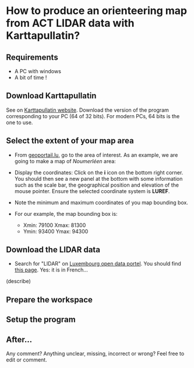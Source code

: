 # How to produce an orienteering map from ACT LIDAR data with Karttapullatin?

## Requirements

- A PC with windows
- A bit of time !

## Download Karttapullatin

See on [Karttapullatin website](http://www.routegadget.net/karttapullautin/). Download the version of the program corresponding to your PC (64 of 32 bits). For modern PCs, 64 bits is the one to use.

## Select the extent of your map area

- From [geoportail.lu](https://map.geoportail.lu/theme/main?version=3&zoom=14&X=684902&Y=6379262&lang=en&layers=&opacities=&bgLayer=topogr_global), go to the area of interest. As an example, we are going to make a map of *Noumerléen* area:



- Display the coordinates: Click on the **i** icon on the bottom right corner. You should then see a new panel at the bottom with some information such as the scale bar, the geographical position and elevation of the mouse pointer. Ensure the selected coordinate system is **LUREF**.
- Note the minimum and maximum coordinates of you map bounding box.
- For our example, the map bounding box is:
   - Xmin: 79100   Xmax: 81300
   - Ymin: 93400   Ymax: 94300

## Download the LIDAR data

- Search for "LIDAR" on [Luxembourg open data portel](https://data.public.lu/fr/). You should find [this page](https://data.public.lu/en/datasets/lidar-2019-releve-3d-du-territoire-luxembourgeois/). Yes: it is in French...

(describe)

## Prepare the workspace

## Setup the program

## After...


Any comment? Anything unclear, missing, incorrect or wrong? Feel free to edit or comment.
